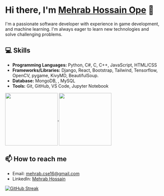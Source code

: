 # Hi there, I'm [Mehrab Hossain Ope](https://github.com/m3hrab) 👋

I'm a passionate software developer with experience in game development, and machine learning. I'm always eager to learn new technologies and solve challenging problems. 

<!-- ## 🔭 I’m currently working on 
- Building a full-stack web application using Node.js, React, and MongoDB. -->
<!-- 
## 🌱 I’m currently learning 
- React Native for mobile app development
- Machine Learning and Artificial Intelligence
 -->
## 💻 Skills
- **Programming Languages:** Python, C#, C,  C++, JavaScript, HTML/CSS 
- **Frameworks/Libraries:** Django, React, Bootstrap, Tailwind, Tensorflow, OpenCV, pygame, KivyMD, BeautifulSoup.
- **Database:** MongoDB, , MySQL
- **Tools:** Git, GitHub, VS Code, Jupyter Notebook

<div>
  <a href="https://github.com/m3hrab">
    <img height="170" align="center" src="https://github-readme-stats.vercel.app/api/top-langs/?username=m3hrab&layout=compact&theme=radical" />
  </a>
  <a href="https://github.com/m3hrab">
    <img height="170" align="center" src="https://github-readme-stats.vercel.app/api?username=m3hrab&show_icons=true&theme=radical" />
  </a>
</div>

## 📫 How to reach me
- Email: mehrab.cse16@gmail.com
- LinkedIn: [Mehrab Hossain](https://www.linkedin.com/in/mehrabhossain/)


[![GitHub Streak](https://streak-stats.demolab.com?user=m3hrab&theme=radical&hide_border=true&date_format=M%20j%5B%2C%20Y%5D)](https://git.io/streak-stats)

